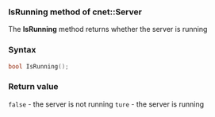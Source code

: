 ### IsRunning method of cnet::Server

The **IsRunning** method returns whether the server is running
### Syntax
```C++
bool IsRunning();
```

### Return value
`false` - the server is not running
`ture` - the server is running